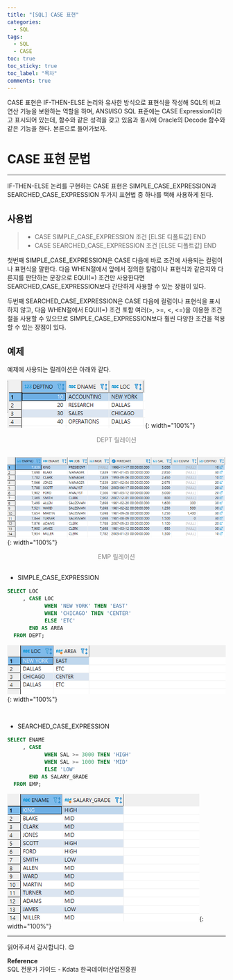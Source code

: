 ```yaml
---
title: "[SQL] CASE 표현"
categories:
  - SQL
tags:
  - SQL
  - CASE
toc: true
toc_sticky: true
toc_label: "목차"
comments: true
---
```


CASE 표현은 IF-THEN-ELSE 논리와 유사한 방식으로 표현식을 작성해 SQL의 비교 연산 기능을 보완하는 역할을 하며, ANSI/ISO SQL 표준에는 CASE Expression이라고 표시되어 있는데, 함수와 같은 성격을 갖고 있음과 동시에 Oracle의 Decode 함수와 같은 기능을 한다. 본론으로 들어가보자.

# CASE 표현 문법
---
IF-THEN-ELSE 논리를 구현하는 CASE 표현은 SIMPLE_CASE_EXPRESSION과 SEARCHED_CASE_EXPRESSION 두가지 표현법 중 하나를 택해 사용하게 된다.

## 사용법
>- CASE SIMPLE_CASE_EXPRESSION 조건 [ELSE 디폴트값] END
>- CASE SEARCHED_CASE_EXPRESSION 조건 [ELSE 디폴트값] END

첫번째 SIMPLE_CASE_EXPRESSION은 CASE 다음에 바로 조건에 사용되는 컬럼이나 표현식을 말한다. 다음 WHEN절에서 앞에서 정의한 칼럼이나 표현식과 같은지와 다른지를 판단하는 문장으로 EQUI(=) 조건만 사용한다면 SEARCHED_CASE_EXPRESSION보다 간단하게 사용할 수 있는 장점이 있다.

두번째 SEARCHED_CASE_EXPRESSION은 CASE 다음에 컬럼이나 표현식을 표시하지 않고, 다음 WHEN절에서 EQUI(=) 조건 포함 여러(>, >=, <, <=)을 이용한 조건절을 사용할 수 있으므로 SIMPLE_CASE_EXPRESSION보다 훨씬 다양한 조건을 적용할 수 있는 장점이 있다.

## 예제
예제에 사용되는 릴레이션은 아래와 같다.

![DEPT 릴레이션](/assets/img/posts/20220925/dept-relation.png "DEPT 릴레이션"){: width="100%"}
<div style="color: gray; text-align: center; margin-bottom: 30px;">DEPT 릴레이션</div>

![EMP 릴레이션](/assets/img/posts/20220925/emp-relation.png "EMP 릴레이션"){: width="100%"}
<div style="color: gray; text-align: center; margin-bottom: 30px;">EMP 릴레이션</div>

- SIMPLE_CASE_EXPRESSION

```sql
SELECT LOC
     , CASE LOC
            WHEN 'NEW YORK' THEN 'EAST'
            WHEN 'CHICAGO' THEN 'CENTER'
            ELSE 'ETC'
       END AS AREA
  FROM DEPT; 
```

![CASE 표현 SIMPLE_CASE_EXPRESSION 예제](/assets/img/posts/20220929/query-example1.png "CASE 표현 SIMPLE_CASE_EXPRESSION 예제"){: width="100%"}

<br>

- SEARCHED_CASE_EXPRESSION

```sql
SELECT ENAME
     , CASE 
            WHEN SAL >= 3000 THEN 'HIGH'
            WHEN SAL >= 1000 THEN 'MID'
            ELSE 'LOW'
       END AS SALARY_GRADE
  FROM EMP; 
```

![CASE 표현 SEARCHED_CASE_EXPRESSION 예제](/assets/img/posts/20220929/query-example2.png "CASE 표현 SEARCHED_CASE_EXPRESSION 예제"){: width="100%"}

---

읽어주셔서 감사합니다. 😊 

__Reference__  
SQL 전문가 가이드 - Kdata 한국데이터산업진흥원